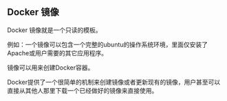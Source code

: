 ## Docker 镜像
Docker 镜像就是一个只读的模板。

例如：一个镜像可以包含一个完整的ubuntu的操作系统环境，里面仅安装了Apache或用户需要的其它应用程序。

镜像可以用来创建Docker容器。

Docker提供了一个很简单的机制来创建镜像或者更新现有的镜像，用户甚至可以直接从其他人那里下载一个已经做好的镜像来直接使用。
